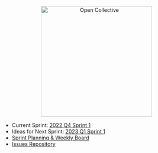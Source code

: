 
<div align="center">
  <a href="https://opencollective.com/" target="_blank" rel="noopener noreferrer">
    <img width="300" src="https://opencollective.com/public/images/opencollectivelogo.svg" alt="Open Collective">
  </a>
</div>

  <ul>
    <li>Current Sprint: <a href="https://github.com/opencollective/opencollective/issues/6125">2022 Q4 Sprint 1</a></li>
    <li>Ideas for Next Sprint: <a href="https://github.com/opencollective/opencollective/discussions/6228">2023 Q1 Sprint 1</a>
    <li><a href="https://github.com/orgs/opencollective/projects/5/views/31">Sprint Planning & Weekly Board</a></li>
    <li><a href="https://github.com/opencollective/opencollective/issues">Issues Repository</a></li>
  </ul>
